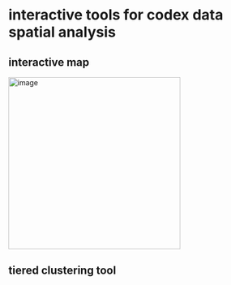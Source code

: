 # interactive tools for codex data spatial analysis

## interactive map
<img width="339" alt="image" src="https://github.com/user-attachments/assets/9278ff5c-3815-410c-ac24-cbcb6c90f886" />


## tiered clustering tool
